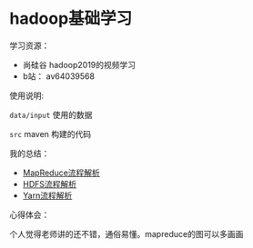 # hadoop基础学习

学习资源：

- 尚硅谷 hadoop2019的视频学习
- b站： av64039568

使用说明:

`data/input` 使用的数据

`src` maven 构建的代码

我的总结：

- [MapReduce流程解析](https://zouxxyy.github.io/2019/08/30/hadoop-MapReduce%E6%B5%81%E7%A8%8B%E8%A7%A3%E6%9E%90/#more)
- [HDFS流程解析](https://zouxxyy.github.io/2019/08/31/hadoop-HDFS%E6%B5%81%E7%A8%8B%E8%A7%A3%E6%9E%90/#more)
- [Yarn流程解析](https://zouxxyy.github.io/2019/08/31/hadoop-Yarn%E6%B5%81%E7%A8%8B%E8%A7%A3%E6%9E%90/#more)

心得体会：

个人觉得老师讲的还不错，通俗易懂。mapreduce的图可以多画画